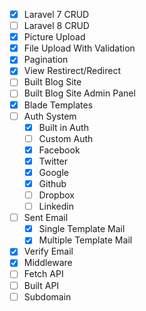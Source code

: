 - [x]   Laravel 7 CRUD
- [ ]   Laravel 8 CRUD
- [x]   Picture Upload
- [x]   File Upload With Validation
- [x]   Pagination
- [x]   View Restirect/Redirect
- [ ]   Built Blog Site
- [ ]   Built Blog Site Admin Panel
- [x]   Blade Templates
- [ ]   Auth System
    - [x]   Built in Auth
    - [ ]   Custom Auth
    - [x]   Facebook
    - [x]   Twitter
    - [x]   Google
    - [x]   Github
    - [ ]   Dropbox
    - [ ]   Linkedin
- [ ]   Sent Email 
    - [x] Single Template Mail
    - [x] Multiple Template Mail
- [x]   Verify Email
- [x]   Middleware
- [ ]   Fetch API
- [ ]   Built API
- [ ]   Subdomain